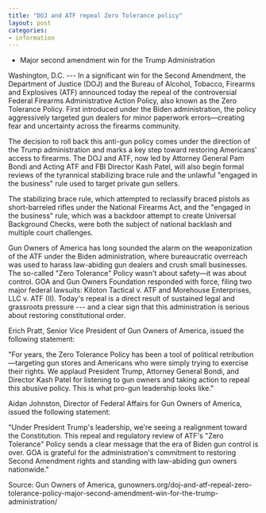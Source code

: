 ```yaml
---
title: "DOJ and ATF repeal Zero Tolerance policy"
layout: post
categories:
- information
---
```


- Major second amendment win for the Trump Administration

Washington, D.C. --- In a significant win for the Second Amendment, the Department of Justice (DOJ) and the Bureau of Alcohol, Tobacco, Firearms and Explosives (ATF) announced today the repeal of the controversial Federal Firearms Administrative Action Policy, also known as the Zero Tolerance Policy. First introduced under the Biden administration, the policy aggressively targeted gun dealers for minor paperwork errors—creating fear and uncertainty across the firearms community.

The decision to roll back this anti-gun policy comes under the direction of the Trump administration and marks a key step toward restoring Americans' access to firearms. The DOJ and ATF, now led by Attorney General Pam Bondi and Acting ATF and FBI Director Kash Patel, will also begin formal reviews of the tyrannical stabilizing brace rule and the unlawful "engaged in the business" rule used to target private gun sellers.

The stabilizing brace rule, which attempted to reclassify braced pistols as short-barreled rifles under the National Firearms Act, and the "engaged in the business" rule, which was a backdoor attempt to create Universal Background Checks, were both the subject of national backlash and multiple court challenges.

Gun Owners of America has long sounded the alarm on the weaponization of the ATF under the Biden administration, where bureaucratic overreach was used to harass law-abiding gun dealers and crush small businesses. The so-called "Zero Tolerance" Policy wasn't about safety—it was about control. GOA and Gun Owners Foundation responded with force, filing two major federal lawsuits: Kiloton Tactical v. ATF and Morehouse Enterprises, LLC v. ATF (II). Today's repeal is a direct result of sustained legal and grassroots pressure --- and a clear sign that this administration is serious about restoring constitutional order.

Erich Pratt, Senior Vice President of Gun Owners of America, issued the following statement:

"For years, the Zero Tolerance Policy has been a tool of political retribution—targeting gun stores and Americans who were simply trying to exercise their rights. We applaud President Trump, Attorney General Bondi, and Director Kash Patel for listening to gun owners and taking action to repeal this abusive policy. This is what pro-gun leadership looks like."

Aidan Johnston, Director of Federal Affairs for Gun Owners of America, issued the following statement:

"Under President Trump's leadership, we're seeing a realignment toward the Constitution. This repeal and regulatory review of ATF's "Zero Tolerance" Policy sends a clear message that the era of Biden gun control is over. GOA is grateful for the administration's commitment to restoring Second Amendment rights and standing with law-abiding gun owners nationwide."

Source: Gun Owners of America, gunowners.org/doj-and-atf-repeal-zero-tolerance-policy-major-second-amendment-win-for-the-trump-administration/
